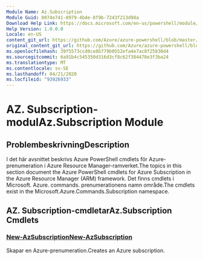 ```yaml
---
Module Name: Az.Subscription
Module Guid: 8074e741-0979-4b4e-8f9b-7243f213d98a
Download Help Link: https://docs.microsoft.com/en-us/powershell/module/az.subscription
Help Version: 1.0.0.0
Locale: en-US
content_git_url: https://github.com/Azure/azure-powershell/blob/master/src/Subscription/Subscription/help/Az.Subscription.md
original_content_git_url: https://github.com/Azure/azure-powershell/blob/master/src/Subscription/Subscription/help/Az.Subscription.md
ms.openlocfilehash: 39f5573ccd0ce8b779b0552efa4e7ac8f25830d4
ms.sourcegitcommit: 6a91b4c545350d316d3cf8c62f384478e3f3ba24
ms.translationtype: MT
ms.contentlocale: sv-SE
ms.lasthandoff: 04/21/2020
ms.locfileid: "93926933"
---
```

# <span data-ttu-id="796cd-101">AZ. Subscription-modul</span><span class="sxs-lookup"><span data-stu-id="796cd-101">Az.Subscription Module</span></span>
## <span data-ttu-id="796cd-102">Problembeskrivning</span><span class="sxs-lookup"><span data-stu-id="796cd-102">Description</span></span>
<span data-ttu-id="796cd-103">I det här avsnittet beskrivs Azure PowerShell cmdlets för Azure-prenumeration i Azure Resource Manager-ramverket.</span><span class="sxs-lookup"><span data-stu-id="796cd-103">The topics in this section document the Azure PowerShell cmdlets for Azure Subscription in the Azure Resource Manager (ARM) framework.</span></span> <span data-ttu-id="796cd-104">Det finns cmdlets i Microsoft. Azure. commands. prenumerationens namn område.</span><span class="sxs-lookup"><span data-stu-id="796cd-104">The cmdlets exist in the Microsoft.Azure.Commands.Subscription namespace.</span></span>

## <span data-ttu-id="796cd-105">AZ. Subscription-cmdletar</span><span class="sxs-lookup"><span data-stu-id="796cd-105">Az.Subscription Cmdlets</span></span>
### [<span data-ttu-id="796cd-106">New-AzSubscription</span><span class="sxs-lookup"><span data-stu-id="796cd-106">New-AzSubscription</span></span>](New-AzSubscription.md)
<span data-ttu-id="796cd-107">Skapar en Azure-prenumeration.</span><span class="sxs-lookup"><span data-stu-id="796cd-107">Creates an Azure subscription.</span></span>

